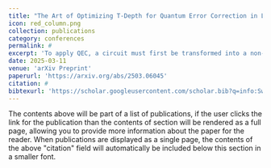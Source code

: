 ```yaml
---
title: "The Art of Optimizing T-Depth for Quantum Error Correction in Large-Scale Quantum Computing"
icon: red_column.png
collection: publications
category: conferences
permalink: #
excerpt: 'To apply QEC, a circuit must first be transformed into a non-Clifford (or T) gate set. T-depth, the number of sequential T-gate layers, determines the magic state cost, impacting both spatial and temporal overhead. Minimizing T-depth is crucial for optimizing resource efficiency in fault-tolerant quantum computing. While QEC scalability has been widely studied, T-depth reduction remains an overlooked challenge. We establish that T-depth reduction is an NP-hard problem and systematically evaluate multiple approximation techniques: greedy, divide-and-conquer, Lookahead-based brute force, and graph-based.'
date: 2025-03-11
venue: 'arXiv Preprint'
paperurl: 'https://arxiv.org/abs/2503.06045'
citation: #
bibtexurl: 'https://scholar.googleusercontent.com/scholar.bib?q=info:SwOO-Rskh_sJ:scholar.google.com/&output=citation&scisdr=CgJN25qjEIuy7q_b-mI:AAZF9b8AAAAAaBjd4mI2fCL8VxA_wu2iPJT-1x8&scisig=AAZF9b8AAAAAaBjd4qJAouPFC2vytsLXY3B9GuM&scisf=4&ct=citation&cd=-1&hl=en'
---
```


The contents above will be part of a list of publications, if the user clicks the link for the publication than the contents of section will be rendered as a full page, allowing you to provide more information about the paper for the reader. When publications are displayed as a single page, the contents of the above "citation" field will automatically be included below this section in a smaller font.
